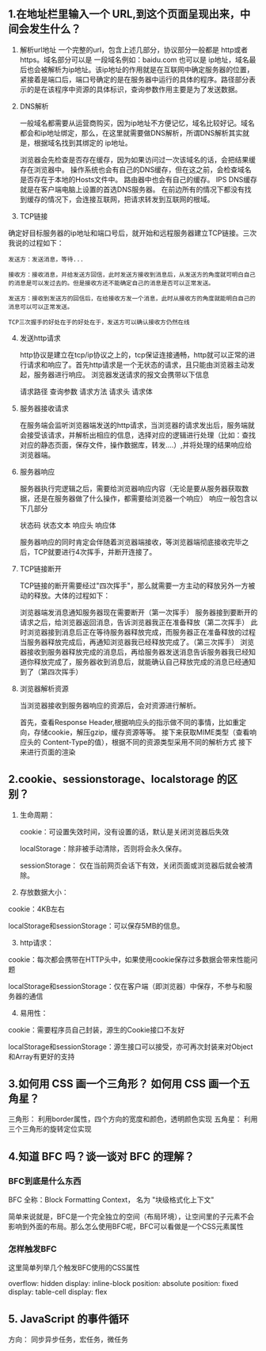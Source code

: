 ## 1.在地址栏里输入一个 URL,到这个页面呈现出来，中间会发生什么？

1. 解析url地址
    一个完整的url，包含上述几部分，协议部分一般都是 http或者https。域名部分可以是 一段域名例如：baidu.com 也可以是 ip地址，域名最后也会被解析为ip地址。该ip地址的作用就是在互联网中确定服务器的位置，紧接着是端口后，端口号确定的是在服务器中运行的具体的程序。路径部分表示的是在该程序中资源的具体标识，查询参数作用主要是为了发送数据。

2. DNS解析

    一般域名都需要从运营商购买，因为ip地址不方便记忆，域名比较好记。域名都会和ip地址绑定，那么，在这里就需要做DNS解析，所谓DNS解析其实就是，根据域名找到其绑定的 ip地址。

    浏览器会先检查是否存在缓存，因为如果访问过一次该域名的话，会把结果缓存在浏览器中。
    操作系统也会有自己的DNS缓存，但在这之前，会检查域名是否存在于本地的Hosts文件中。
    路由器中也会有自己的缓存。
    IPS DNS缓存 就是在客户端电脑上设置的首选DNS服务器。
    在前边所有的情况下都没有找到缓存的情况下，会连接互联网，把请求转发到互联网的根域。

3. TCP链接

确定好目标服务器的ip地址和端口号后，就开始和远程服务器建立TCP链接。三次我说的过程如下：

    发送方：发送消息，等待...

    接收方：接收消息，并给发送方回信，此时发送方接收到消息后，从发送方的角度就可明白自己的消息是可以发过去的。但是接收方还不能确定自己的消息是否可以正常发送。

    发送方：接收到发送方的回信后，在给接收方发一个消息，此时从接收方的角度就能明白自己的消息可以可以正常发送。

    TCP三次握手的好处在于的好处在于，发送方可以确认接收方仍然在线

4. 发送http请求

    http协议是建立在tcp/ip协议之上的，tcp保证连接通畅，http就可以正常的进行请求和响应了。首先http请求是一个无状态的请求，且只能由浏览器主动发起，服务器进行响应。
    浏览器发送请求的报文会携带以下信息

    请求路径
    查询参数
    请求方法
    请求头
    请求体

5. 服务器接收请求

    在服务端会监听浏览器端发送的http请求，当浏览器的请求发出后，服务端就会接受该请求，并解析出相应的信息，选择对应的逻辑进行处理（比如：查找对应的静态页面，保存文件，操作数据库，转发....）,并将处理的结果响应给浏览器端。

6. 服务器响应

    服务器执行完逻辑之后，需要给浏览器响应内容（无论是要从服务器获取数据，还是在服务器做了什么操作，都需要给浏览器一个响应）
    响应一般包含以下几部分

    状态码
    状态文本
    响应头
    响应体

    服务器响应的同时肯定会伴随着浏览器端接收，等浏览器端彻底接收完毕之后，TCP就要进行4次挥手，并断开连接了。

7. TCP链接断开

    TCP链接的断开需要经过"四次挥手"，那么就需要一方主动的释放另外一方被动的释放。大体的过程如下：

    浏览器端发消息通知服务器现在需要断开（第一次挥手）
    服务器接到要断开的请求之后，给浏览器返回消息，告诉浏览器我正在准备释放（第二次挥手）
    此时浏览器接到消息后正在等待服务器释放完成，而服务器正在准备释放的过程
    当服务器释放完成后，再通知浏览器我已经释放完成了。（第三次挥手）
    浏览器接收到服务器释放完成的消息后，再给服务器发送消息告诉服务器我已经知道你释放完成了，服务器收到消息后，就能确认自己释放完成的消息已经通知到了（第四次挥手）

8. 浏览器解析资源

    当浏览器接收到服务器响应的资源后，会对资源进行解析。

    首先，查看Response Header,根据响应头的指示做不同的事情，比如重定向，存储cookie，解压gzip，缓存资源等等。
    接下来获取MIME类型（查看响应头的 Content-Type的值），根据不同的资源类型采用不同的解析方式
    接下来进行页面的渲染

## 2.cookie、sessionstorage、localstorage 的区别？

1. 生命周期：

    cookie：可设置失效时间，没有设置的话，默认是关闭浏览器后失效

    localStorage：除非被手动清除，否则将会永久保存。

    sessionStorage： 仅在当前网页会话下有效，关闭页面或浏览器后就会被清除。

2. 存放数据大小：

cookie：4KB左右

localStorage和sessionStorage：可以保存5MB的信息。

3. http请求：

cookie：每次都会携带在HTTP头中，如果使用cookie保存过多数据会带来性能问题

localStorage和sessionStorage：仅在客户端（即浏览器）中保存，不参与和服务器的通信

4. 易用性：

cookie：需要程序员自己封装，源生的Cookie接口不友好

localStorage和sessionStorage：源生接口可以接受，亦可再次封装来对Object和Array有更好的支持



## 3.如何用 CSS 画一个三角形？ 如何用 CSS 画一个五角星？

三角形： 利用border属性，四个方向的宽度和颜色，透明颜色实现
五角星： 利用三个三角形的旋转定位实现

## 4.知道 BFC 吗？谈一谈对 BFC 的理解？

### BFC到底是什么东西

BFC 全称：Block Formatting Context， 名为 "块级格式化上下文"

简单来说就是，BFC是一个完全独立的空间（布局环境），让空间里的子元素不会影响到外面的布局。那么怎么使用BFC呢，BFC可以看做是一个CSS元素属性

### 怎样触发BFC

这里简单列举几个触发BFC使用的CSS属性

overflow: hidden
display: inline-block
position: absolute
position: fixed
display: table-cell
display: flex

## 5. JavaScript 的事件循环

方向： 同步异步任务，宏任务，微任务
    